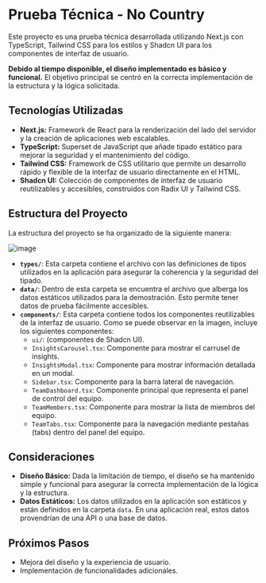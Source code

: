 # Prueba Técnica - No Country

Este proyecto es una prueba técnica desarrollada utilizando Next.js con TypeScript, Tailwind CSS para los estilos y Shadcn UI para los componentes de interfaz de usuario.

**Debido al tiempo disponible, el diseño implementado es básico y funcional.** El objetivo principal se centró en la correcta implementación de la estructura y la lógica solicitada.

## Tecnologías Utilizadas

* **Next.js:** Framework de React para la renderización del lado del servidor y la creación de aplicaciones web escalables.
* **TypeScript:** Superset de JavaScript que añade tipado estático para mejorar la seguridad y el mantenimiento del código.
* **Tailwind CSS:** Framework de CSS utilitario que permite un desarrollo rápido y flexible de la interfaz de usuario directamente en el HTML.
* **Shadcn UI:** Colección de componentes de interfaz de usuario reutilizables y accesibles, construidos con Radix UI y Tailwind CSS.

## Estructura del Proyecto

La estructura del proyecto se ha organizado de la siguiente manera:

![image](https://github.com/user-attachments/assets/e75cb52f-7ac7-4200-9181-77921d222bb3)

* **`types/`**: Esta carpeta contiene el archivo con las definiciones de tipos utilizados en la aplicación para asegurar la coherencia y la seguridad del tipado.
* **`data/`**: Dentro de esta carpeta se encuentra el archivo que alberga los datos estáticos utilizados para la demostración. Esto permite tener datos de prueba fácilmente accesibles.
* **`components/`**: Esta carpeta contiene todos los componentes reutilizables de la interfaz de usuario. Como se puede observar en la imagen, incluye los siguientes componentes:
    * `ui/`: (componentes de Shadcn UI).
    * `InsightsCarousel.tsx`: Componente para mostrar el carrusel de insights.
    * `InsightsModal.tsx`: Componente para mostrar información detallada en un modal.
    * `Sidebar.tsx`: Componente para la barra lateral de navegación.
    * `TeamDashboard.tsx`: Componente principal que representa el panel de control del equipo.
    * `TeamMembers.tsx`: Componente para mostrar la lista de miembros del equipo.
    * `TeamTabs.tsx`: Componente para la navegación mediante pestañas (tabs) dentro del panel del equipo.

## Consideraciones

* **Diseño Básico:** Dada la limitación de tiempo, el diseño se ha mantenido simple y funcional para asegurar la correcta implementación de la lógica y la estructura.
* **Datos Estáticos:** Los datos utilizados en la aplicación son estáticos y están definidos en la carpeta `data`. En una aplicación real, estos datos provendrían de una API o una base de datos.

## Próximos Pasos

* Mejora del diseño y la experiencia de usuario.
* Implementación de funcionalidades adicionales.
